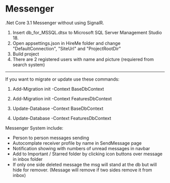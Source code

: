 # Messenger
.Net Core 3.1 Messenger without using SignalR.

1. Insert db_for_MSSQL.dtsx to Microsoft SQL Server Management Studio 18.
2. Open appsettings.json in HireMe folder and change "DefaultConnection", "SiteUrl" and "ProjectRootDir"
3. Build project
4. There are 2 registered users with name and picture (requiered from search system) 


------------------------------------------------------------------

If you want to migrate or update use these commands:

1. Add-Migration init -Context BaseDbContext
2. Add-Migration init -Context FeaturesDbContext

3. Update-Database -Context BaseDbContext
4. Update-Database -Context FeaturesDbContext 


Messenger System include:

- Person to person messages sending
- Autocomplate receiver profile by name in SendMessage page
- Notification showing with numbers of unread messages in navbar
- Add to Important / Starred folder by clicking icon buttons over message in inbox folder
- If only one side deleted message the msg will stand at the db but will hide for remover. (Message will remove if two sides remove it from inbox)
 
